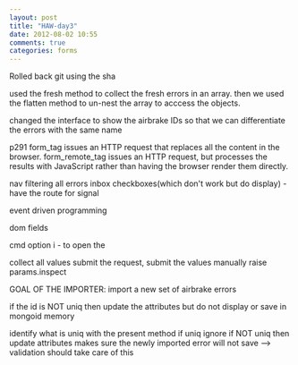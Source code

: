 ```yaml
---
layout: post
title: "HAW-day3"
date: 2012-08-02 10:55
comments: true
categories: forms
---
```


Rolled back git using the sha

used the fresh method to collect the fresh errors in an array. then we used the flatten method to un-nest the array to acccess the objects.

changed the interface to show the airbrake IDs so that we can differentiate the errors with the same name

p291
form_tag issues an HTTP request that replaces all the content in the browser.
form_remote_tag issues an HTTP request, but processes the results with JavaScript
rather than having the browser render them directly.


nav
filtering
all errors inbox
checkboxes(which don't work but do display) - have the route for signal

event driven programming

dom fields

cmd option i - to open the 

collect all values
submit the request, submit the values manually 
raise params.inspect

GOAL OF THE IMPORTER:
import a new set of airbrake errors

if the id is NOT uniq then update the attributes but do not display or save in mongoid memory

identify what is uniq with the present method
if uniq ignore
if NOT uniq then update attributes 
makes sure the newly imported error will not save --> validation should take care of this